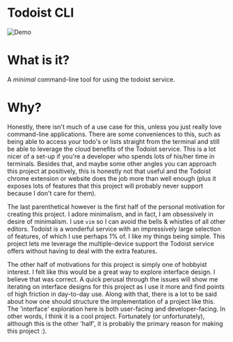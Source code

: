 # Todoist CLI

![Demo][demo gif]

# What is it?

A *minimal* command-line tool for using the todoist service.

# Why?

Honestly, there isn't much of a use case for this, unless you just really love
command-line applications. There are some conveniences to this, such as being
able to access your todo's or lists straight from the terminal and still be
able to leverage the cloud benefits of the Todoist service. This is a lot nicer
of a set-up if you're a developer who spends lots of his/her time in terminals.
Besides that, and maybe some other angles you can approach this project at
positively, this is honestly not that useful and the Todoist chrome extension
or website does the job more than well enough (plus it exposes lots of features
that this project will probably never support because I don't care for them).

The last parenthetical however is the first half of the personal motivation for
creating this project. I adore minimalism, and in fact, I am obsessively in
desire of minimalism. I use `vim` so I can avoid the bells & whistles of all
other editors. Todoist is a wonderful service with an impressively large
selection of features, of which I use perhaps 1% of. I like my things being
simple. This project lets me leverage the multiple-device support the Todoist
service offers without having to deal with the extra features.

The other half of motivations for this project is simply one of hobbyist
interest. I felt like this would be a great way to explore interface design. I
believe that was correct. A quick perusal through the issues will show me
iterating on interface designs for this project as I use it more and find
points of high friction in day-to-day use. Along with that, there is a lot to
be said about how one should structure the implementation of a project like
this. The 'interface' exploration here is both user-facing and developer-facing.
In other words, I think it is a cool project. Fortunately (or unfortunately),
although this is the other 'half', it is probably the primary reason for making
this project :).

[demo gif]: https://i.imgur.com/DcSvLBR.gif
[asciicast2gif]: https://github.com/asciinema/asciicast2gif
